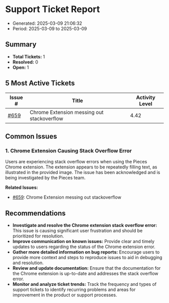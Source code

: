 # Support Ticket Report
- Generated: 2025-03-09 21:06:32
- Period: 2025-03-09 to 2025-03-09

## Summary
- **Total Tickets:** 1
- **Resolved:** 0
- **Open:** 1

## 5 Most Active Tickets
| Issue # | Title | Activity Level |
|---------|-------|----------------|
| [#659](https://github.com/pieces-app/support/issues/659) | Chrome Extension messing out stackoverflow | 4.42 |

## Common Issues
### 1. Chrome Extension Causing Stack Overflow Error
Users are experiencing stack overflow errors when using the Pieces Chrome extension. The extension appears to be repeatedly filling text, as illustrated in the provided image. The issue has been acknowledged and is being investigated by the Pieces team.

**Related Issues:**
- [#659](https://github.com/pieces-app/support/issues/659): Chrome Extension messing out stackoverflow


## Recommendations
- **Investigate and resolve the Chrome extension stack overflow error:** This issue is causing significant user frustration and should be prioritized for resolution.
- **Improve communication on known issues:** Provide clear and timely updates to users regarding the status of the Chrome extension error.
- **Gather more detailed information on bug reports:** Encourage users to provide more context and steps to reproduce issues to aid in debugging and resolution.
- **Review and update documentation:** Ensure that the documentation for the Chrome extension is up-to-date and addresses the stack overflow error.
- **Monitor and analyze ticket trends:** Track the frequency and types of support tickets to identify recurring problems and areas for improvement in the product or support processes.
